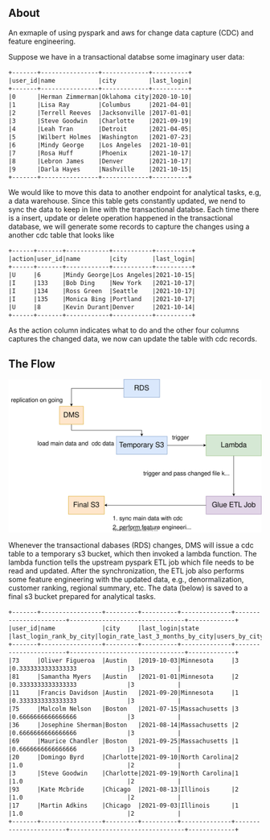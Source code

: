 ## About

An exmaple of using pyspark and aws for change data capture (CDC) and feature engineering.

Suppose we have in a transactional databse some imaginary user data:

```
+-------+----------------+-------------+----------+
|user_id|name            |city         |last_login|
+-------+----------------+-------------+----------+
|0      |Herman Zimmerman|Oklahoma city|2020-10-10|
|1      |Lisa Ray        |Columbus     |2021-04-01|
|2      |Terrell Reeves  |Jacksonville |2017-01-01|
|3      |Steve Goodwin   |Charlotte    |2021-09-19|
|4      |Leah Tran       |Detroit      |2021-04-05|
|5      |Wilbert Holmes  |Washington   |2021-07-23|
|6      |Mindy George    |Los Angeles  |2021-10-01|
|7      |Rosa Huff       |Phoenix      |2021-10-17|
|8      |Lebron James    |Denver       |2021-10-17|
|9      |Darla Hayes     |Nashville    |2021-10-15|
+-------+----------------+-------------+----------+
```

We would like to move this data to another endpoint for analytical tasks, e.g, a data warehouse. Since this table gets constantly updated, we nend to sync the data to keep in line with the transactional databse. Each time there is a insert, update or delete operation happened in the transactional database, we will generate some records to capture the changes using a another cdc table that looks like

```
+------+-------+------------+-----------+----------+
|action|user_id|name        |city       |last_login|
+------+-------+------------+-----------+----------+
|U     |6      |Mindy George|Los Angeles|2021-10-15|
|I     |133    |Bob Ding    |New York   |2021-10-17|
|I     |134    |Ross Green  |Seattle    |2021-10-17|
|I     |135    |Monica Bing |Portland   |2021-10-17|
|U     |8      |Kevin Durant|Denver     |2021-10-14|
+------+-------+------------+-----------+----------+
```

As the action column indicates what to do and the other four columns captures the changed data, we now can update the table with cdc records.

## The Flow

![](flow.svg)

Whenever the transactional dabases (RDS) changes, DMS will issue a cdc table to a temporary s3 bucket, which then invoked a lambda function. The lambda function tells the upstream pyspark ETL job which file needs to be read and updated. After the synchronization, the ETL job also performs some feature engineering with the updated data, e.g., denormalization, customer ranking, regional summary, etc. The data (below) is saved to a final s3 bucket prepared for analytical tasks.

```
+-------+-----------------+---------+----------+--------------+-----------------------+--------------------------------+-------------+
|user_id|name             |city     |last_login|state         |last_login_rank_by_city|login_rate_last_3_months_by_city|users_by_city|
+-------+-----------------+---------+----------+--------------+-----------------------+--------------------------------+-------------+
|73     |Oliver Figueroa  |Austin   |2019-10-03|Minnesota     |3                      |0.3333333333333333              |3            |
|81     |Samantha Myers   |Austin   |2021-01-01|Minnesota     |2                      |0.3333333333333333              |3            |
|11     |Francis Davidson |Austin   |2021-09-20|Minnesota     |1                      |0.3333333333333333              |3            |
|75     |Malcolm Nelson   |Boston   |2021-07-15|Massachusetts |3                      |0.6666666666666666              |3            |
|36     |Josephine Sherman|Boston   |2021-08-14|Massachusetts |2                      |0.6666666666666666              |3            |
|69     |Maurice Chandler |Boston   |2021-09-25|Massachusetts |1                      |0.6666666666666666              |3            |
|20     |Domingo Byrd     |Charlotte|2021-09-10|North Carolina|2                      |1.0                             |2            |
|3      |Steve Goodwin    |Charlotte|2021-09-19|North Carolina|1                      |1.0                             |2            |
|93     |Kate Mcbride     |Chicago  |2021-08-13|Illinois      |2                      |1.0                             |2            |
|17     |Martin Adkins    |Chicago  |2021-09-03|Illinois      |1                      |1.0                             |2            |
+-------+-----------------+---------+----------+--------------+-----------------------+--------------------------------+-------------+
```
